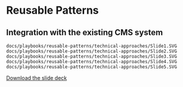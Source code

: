 # Reusable Patterns

## Integration with the existing CMS system

```slideshow
docs/playbooks/reusable-patterns/technical-approaches/Slide1.SVG
docs/playbooks/reusable-patterns/technical-approaches/Slide2.SVG
docs/playbooks/reusable-patterns/technical-approaches/Slide3.SVG
docs/playbooks/reusable-patterns/technical-approaches/Slide4.SVG
docs/playbooks/reusable-patterns/technical-approaches/Slide5.SVG
```

[Download the slide deck](./technical-approaches.pptx)
